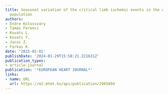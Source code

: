 ```yaml
---
title: Seasonal variation of the critical limb ischemic events in the whole Hungarian
  population
authors:
- Endre Kolossváry
- Tamás Ferenci
- Kovats L.
- Kovats T.
- Jarai Z.
- Farkas K.
date: '2015-01-01'
publishDate: '2024-01-29T15:58:21.221631Z'
publication_types:
- article-journal
publication: '*EUROPEAN HEART JOURNAL*'
links:
- name: URL
  url: https://m2.mtmt.hu/api/publication/2965894
---
```

